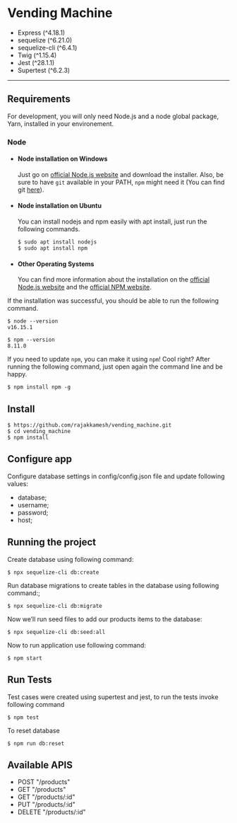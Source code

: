 # Vending Machine

- Express (^4.18.1)
- sequelize (^6.21.0)
- sequelize-cli (^6.4.1)
- Twig (^1.15.4)
- Jest (^28.1.1)
- Supertest (^6.2.3)

---
## Requirements

For development, you will only need Node.js and a node global package, Yarn, installed in your environement.

### Node
- #### Node installation on Windows

  Just go on [official Node.js website](https://nodejs.org/) and download the installer.
Also, be sure to have `git` available in your PATH, `npm` might need it (You can find git [here](https://git-scm.com/)).

- #### Node installation on Ubuntu

  You can install nodejs and npm easily with apt install, just run the following commands.

      $ sudo apt install nodejs
      $ sudo apt install npm

- #### Other Operating Systems
  You can find more information about the installation on the [official Node.js website](https://nodejs.org/) and the [official NPM website](https://npmjs.org/).

If the installation was successful, you should be able to run the following command.

    $ node --version
    v16.15.1

    $ npm --version
    8.11.0

If you need to update `npm`, you can make it using `npm`! Cool right? After running the following command, just open again the command line and be happy.

    $ npm install npm -g

###

## Install

    $ https://github.com/rajakkamesh/vending_machine.git
    $ cd vending_machine
    $ npm install

## Configure app

Configure database settings in config/config.json file and update following values:

- database;
- username;
- password;
- host;

## Running the project
Create database using following command:

    $ npx sequelize-cli db:create

Run database migrations to create tables in the database using following command:;

    $ npx sequelize-cli db:migrate

Now we’ll run seed files to add our products items to the database:

    $ npx sequelize-cli db:seed:all

Now to run application use following command:

    $ npm start

## Run Tests
Test cases were created using supertest and jest, to run the tests invoke following command

    $ npm test

To reset database

    $ npm run db:reset
## Available APIS

  - POST  "/products"
  - GET  "/products"
  - GET  "/products/:id"
  - PUT  "/products/:id"
  - DELETE  "/products/:id"